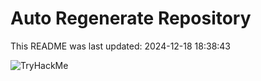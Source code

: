 # Auto Regenerate Repository

This README was last updated: 2024-12-18 18:38:43

 ![TryHackMe](https://tryhackme.com/badge/533634)